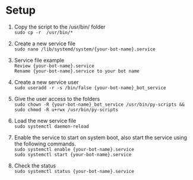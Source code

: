 # Setup
1. Copy the script to the /usr/bin/ folder  
`sudo cp -r  /usr/bin/*`

1. Create a new service file  
`sudo nano /lib/systemd/system/{your-bot-name}.service`

1. Service file example  
`Review {your-bot-name}.service`  
`Rename {your-bot-name}.service to your bot name`

1. Create a new service user  
`sudo useradd -r -s /bin/false {your-bot-name}_bot_service`  

1. Give the user access to the folders  
`sudo chown -R {your-bot-name}_bot_service /usr/bin/py-scripts && sudo chmod -R u+rwx /usr/bin/py-scripts`

1. Load the new service file  
`sudo systemctl daemon-reload`

1. Enable the service to start on system boot, also start the service using the following commands.  
`sudo systemctl enable {your-bot-name}.service`  
`sudo systemctl start {your-bot-name}.service`

1. Check the status  
`sudo systemctl status {your-bot-name}.service`